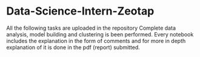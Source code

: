 # Data-Science-Intern-Zeotap

All the following tasks are uploaded in the repository
Complete data analysis, model building and clustering is been performed.
Every notebook includes the explanation in the form of comments and for more in depth explanation of it is done in the pdf (report) submitted.
